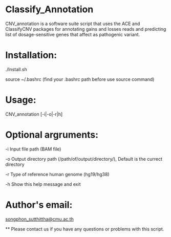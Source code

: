 # Classify_Annotation

  CNV_annotation is a software suite script that uses the ACE and ClassifyCNV packages
for annotating gains and losses reads and predicting list of dosage-sensitive genes
that affect as pathogenic variant.

# Installation:

  ./Install.sh
  
  source ~/.bashrc (find your .bashrc path before use source command)

# Usage: 

  CNV_annotation [-i|-o|-r|h]

# Optional argruments:

  -i       Input file path (BAM file)
  
  -o       Output directory path (/path/of/output/directory/), Default is the currect directory
  
  -r       Type of reference human genome (hg19/hg38)
  
  -h       Show this help message and exit
  
# Author's email:

  songphon_sutthittha@cmu.ac.th
  
** Please contact us if you have any questions or problems with this script.

